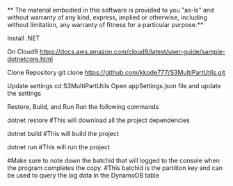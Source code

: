 ** The material embodied in this software is provided to you "as-is" and without warranty of any kind, express, implied or otherwise, including without limitation, any warranty of fitness for a particular purpose.**

Install .NET

On Cloud9
https://docs.aws.amazon.com/cloud9/latest/user-guide/sample-dotnetcore.html


Clone Repository
git clone https://github.com/kkode777/S3MultiPartUtils.git

Update settings 
cd S3MultiPartUtils
Open appSettings.json file and update the settings

Restore, Build, and Run
Run the following commands

dotnet restore    #This will download all the project dependencies

dotnet build      #This will build the project

dotnet run        #This will run the project

#Make sure to note down the batchid that will logged to the console when the program completes the copy. 
#This batchid is the partition key and can be used to query the log data in the DynamoDB table 
